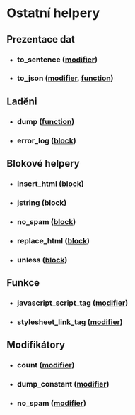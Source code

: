 Ostatní helpery
===============

Prezentace dat
--------------

* ### to_sentence ([modifier](https://github.com/atk14/Atk14/blob/master/src/atk14/helpers/modifier.to_sentence.php))

* ### to_json ([modifier](https://github.com/atk14/Atk14/blob/master/src/atk14/helpers/modifier.to_json.php), [function](https://github.com/yarri/Atk14/blob/master/src/atk14/helpers/function.to_json.php))

Laděni
------

* ### dump ([function](https://github.com/atk14/Atk14/blob/master/src/atk14/helpers/function.dump.php))

* ### error_log ([block](https://github.com/atk14/Atk14/blob/master/src/atk14/helpers/block.error_log.php))

Blokové helpery
---------------
* ### insert_html ([block](https://github.com/atk14/Atk14/blob/master/src/atk14/helpers/block.insert_html.php))

* ### jstring ([block](https://github.com/atk14/Atk14/blob/master/src/atk14/helpers/block.jstring.php))

* ### no_spam ([block](https://github.com/atk14/Atk14/blob/master/src/atk14/helpers/block.no_spam.php))

* ### replace_html ([block](https://github.com/atk14/Atk14/blob/master/src/atk14/helpers/block.replace_html.php))

* ### unless ([block](https://github.com/atk14/Atk14/blob/master/src/atk14/helpers/block.unless.php))

Funkce
------

* ### javascript\_script\_tag ([modifier](https://github.com/atk14/Atk14/blob/master/src/atk14/helpers/modifier.javascript_script_tag.php))

* ### stylesheet\_link\_tag ([modifier](https://github.com/atk14/Atk14/blob/master/src/atk14/helpers/modifier.stylesheet_link_tag.php))

Modifikátory
------------

* ### count ([modifier](https://github.com/atk14/Atk14/blob/master/src/atk14/helpers/modifier.count.php))

* ### dump_constant ([modifier](https://github.com/atk14/Atk14/blob/master/src/atk14/helpers/modifier.dump_constant.php))

* ### no_spam ([modifier](https://github.com/atk14/Atk14/blob/master/src/atk14/helpers/modifier.no_spam.php))





